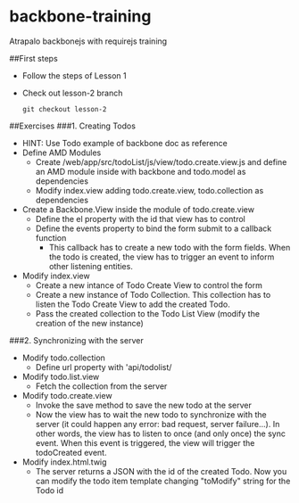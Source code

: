 backbone-training
=================

Atrapalo backbonejs with requirejs training

##First steps
* Follow the steps of Lesson 1
* Check out lesson-2 branch

  `git checkout lesson-2`
  
##Exercises
###1. Creating Todos
* HINT: Use Todo example of backbone doc as reference
* Define AMD Modules
  * Create /web/app/src/todoList/js/view/todo.create.view.js and define an AMD module inside with backbone and todo.model as dependencies
  * Modify index.view adding todo.create.view, todo.collection as dependencies
* Create a Backbone.View inside the module of todo.create.view
  * Define the el property with the id that view has to control
  * Define the events property to bind the form submit to a callback function
    * This callback has to create a new todo with the form fields. When the todo is created, the view has to trigger an event to inform other listening entities.
* Modify index.view
  * Create a new intance of Todo Create View to control the form
  * Create a new instance of Todo Collection. This collection has to listen the Todo Create View to add the created Todo.
  * Pass the created collection to the Todo List View (modify the creation of the new instance)

###2. Synchronizing with the server
* Modify todo.collection
  * Define url property with 'api/todolist/
* Modify todo.list.view
  * Fetch the collection from the server
* Modify todo.create.view
  * Invoke the save method to save the new todo at the server
  * Now the view has to wait the new todo to synchronize with the server (it could happen any error: bad request, server failure...). In other words, the view has to listen to once (and only once) the sync event. When this event is triggered, the view will trigger the todoCreated event.
* Modify index.html.twig
  * The server returns a JSON with the id of the created Todo. Now you can modify the todo item template changing "toModify" string for the Todo id
